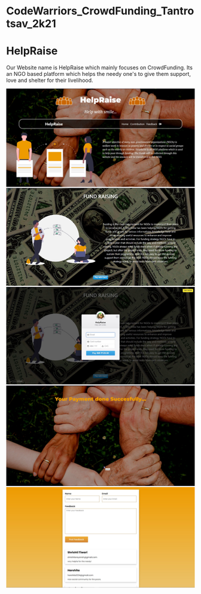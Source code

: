 # CodeWarriors_CrowdFunding_Tantrotsav_2k21
<html>
<head>
<title> HelpRaise </title>
</head>
<body>
<h1>HelpRaise</h1>
<p>Our Website name is HelpRaise which mainly focuses on CrowdFunding. Its an NGO based platform which helps the needy one's to give them support, love and shelter for their livelihood.</p>
<img src="ss1.jpg">
<img src="ss2.jpg">
<img src="ss3.jpg">
<img src="ss4.jpg">
<img src="ss5.jpg">
</body>
</html>
